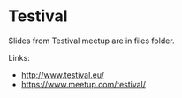 # Testival

Slides from Testival meetup are in files folder.

Links:

- http://www.testival.eu/
- https://www.meetup.com/testival/
